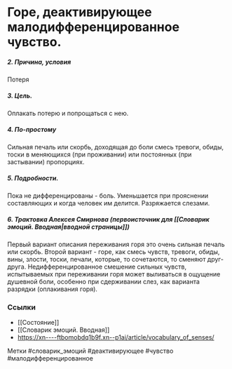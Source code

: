 
#  Горе, деактивирующее малодифференцированное чувство.

##### 2. Причина, условия
Потеря

##### 3. Цель.
Оплакать потерю и попрощаться с нею.

##### 4. По-простому
Сильная печаль или скорбь, доходящая до боли смесь тревоги, обиды, тоски в меняющихся (при проживании) или постоянных (при застывании) пропорциях.

##### 5. Подробности.
Пока не дифференцированы - боль. Уменьшается при прояснении составляющих и когда человек им делится. Разряжается слезами.

##### 6. Трактовка Алексея Смирнова (первоисточник для [[Словарик эмоций. Вводная|вводной страницы]])
Первый вариант описания переживания горя это очень сильная печаль или скорбь. 
Второй вариант - горе, как смесь чувств, тревоги, обиды, вины, злости, тоски, печали, которые, то сочетаются, то сменяют друг-друга. 
Недифференцированное смешение сильных чувств, испытываемых при переживании горя может выливаться в ощущение душевной боли, особенно при сдерживании слез, как варианта разрядки (оплакивания горя).


### Ссылки
- [[Состояние]]
- [[Словарик эмоций. Вводная]]
- https://xn----ftbomobdq1b9f.xn--p1ai/article/vocabulary_of_senses/


Метки #словарик_эмоций #деактивирующее #чувство #малодифференцированное

